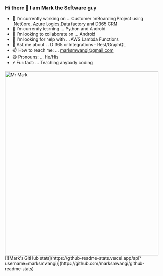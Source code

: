 ### Hi there 👋 I am Mark the Software guy


- 🔭 I’m currently working on ... Customer onBoarding Project using  .NetCore, Azure Logics,Data factory and D365 CRM
- 🌱 I’m currently learning ... Python and Android
- 👯 I’m looking to collaborate on ... Android
- 🤔 I’m looking for help with ... AWS Lambda Functions 
- 💬 Ask me about ... D 365 or Integrations - Rest/GraphQL
- 📫 How to reach me: ... marksmwangi@gmail.com
- 😄 Pronouns: ... He/His
- ⚡ Fun fact: ... Teaching anybody coding  

<img src="https://github-readme-stats.vercel.app/api?username=marksmwangi" alt="Mr Mark" width="500" height="600">
[![Mark's GitHub stats](https://github-readme-stats.vercel.app/api?username=marksmwangi)](https://github.com/marksmwangi/github-readme-stats)

